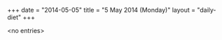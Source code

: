 +++
date = "2014-05-05"
title = "5 May 2014 (Monday)"
layout = "daily-diet"
+++

<p>&lt;no entries&gt;</p>